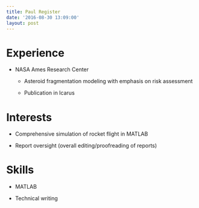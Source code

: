 ```yaml
---
title: Paul Register
date: '2016-08-30 13:09:00'
layout: post
---
```


# Experience

* NASA Ames Research Center

  * Asteroid fragmentation modeling with emphasis on risk assessment


  * Publication in Icarus

# Interests

* Comprehensive simulation of rocket flight in MATLAB


* Report oversight (overall editing/proofreading of reports)

# Skills

* MATLAB


* Technical writing